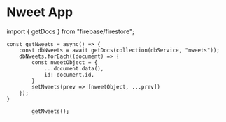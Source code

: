 # Nweet App

<!-- Just to Memorize Below Function! -->
import { getDocs } from "firebase/firestore";

    const getNweets = async() => {
        const dbNweets = await getDocs(collection(dbService, "nweets"));
        dbNweets.forEach((document) => {
            const nweetObject = {
                ...document.data(), 
                id: document.id,
            }
            setNweets(prev => [nweetObject, ...prev])
        });
    }  

            getNweets();
